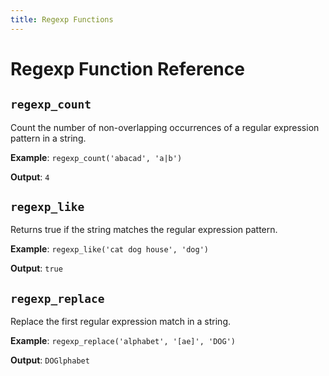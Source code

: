 ```yaml
---
title: Regexp Functions
---
```


# Regexp Function Reference

<!-- DOCSGEN_START regexp_functions -->

## `regexp_count`

Count the number of non-overlapping occurrences of a regular expression pattern in a string.

**Example**: `regexp_count('abacad', 'a|b')`

**Output**: `4`

## `regexp_like`

Returns true if the string matches the regular expression pattern.

**Example**: `regexp_like('cat dog house', 'dog')`

**Output**: `true`

## `regexp_replace`

Replace the first regular expression match in a string.

**Example**: `regexp_replace('alphabet', '[ae]', 'DOG')`

**Output**: `DOGlphabet`


<!-- DOCSGEN_END -->
